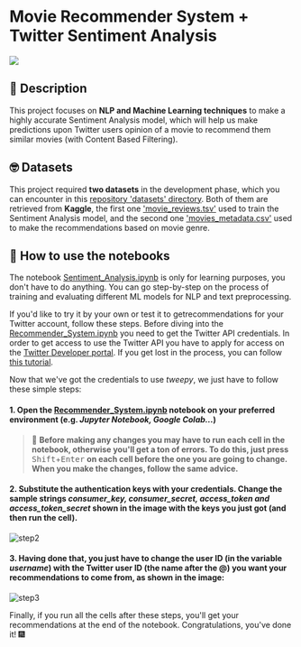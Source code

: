 # Movie Recommender System + Twitter Sentiment Analysis

![](https://www.kdnuggets.com/wp-content/uploads/ambalina-sentiment-analysis-header.jpg)

## :newspaper: Description 

This project focuses on __NLP and Machine Learning techniques__ to make a highly accurate Sentiment Analysis model, which will help us make predictions upon Twitter users opinion of a movie to recommend them similar movies (with Content Based Filtering).

## :nerd_face: Datasets 

This project required **two datasets** in the development phase, which you can encounter in this [repository 'datasets' directory](https://github.com/RobertFarzan/IMDb-Recommender-System-based-on-Twitter-Sentiment-Analysis/tree/main/datasets). Both of them are retrieved from **Kaggle**, the first one ['movie_reviews.tsv'](https://www.kaggle.com/c/sentiment-analysis-on-movie-reviews/data?select=train.tsv.zip) used to train the Sentiment Analysis model, and the second one ['movies_metadata.csv'](https://www.kaggle.com/rounakbanik/the-movies-dataset?select=movies_metadata.csv) used to make the recommendations based on movie genre.

## :notebook_with_decorative_cover: How to use the notebooks 

The notebook [Sentiment_Analysis.ipynb](https://github.com/RobertFarzan/IMDb-Recommender-System-based-on-Twitter-Sentiment-Analysis/tree/main/Sentiment_Analysis.ipynb) is only for learning purposes, you don't have to do anything. You can go step-by-step on the process of training and evaluating different ML models for NLP and text preprocessing.

If you'd like to try it by your own or test it to getrecommendations for your Twitter account, follow these steps. Before diving into the [Recommender_System.ipynb](https://github.com/RobertFarzan/IMDb-Recommender-System-based-on-Twitter-Sentiment-Analysis/tree/main/Recommender_System.ipynb) you need to get the Twitter API credentials. In order to get access to use the Twitter API you have to apply for access on the [Twitter Developer portal](https://developer.twitter.com/en/apply-for-access). If you get lost in the process, you can follow [this tutorial](https://towardsdatascience.com/how-to-access-twitters-api-using-tweepy-5a13a206683b).

Now that we've got the credentials to use _tweepy_, we just have to follow these simple steps:

#### 1. Open the [Recommender_System.ipynb](https://github.com/RobertFarzan/IMDb-Recommender-System-based-on-Twitter-Sentiment-Analysis/tree/main/Recommender_System.ipynb) notebook on your preferred environment (e.g. _Jupyter Notebook, Google Colab..._)
  > :rotating_light: **Before making any changes you may have to run each cell in the notebook, otherwise you'll get a ton of errors. To do this, just press** <kbd>Shift</kbd>+<kbd>Enter</kbd> **on each cell before the one you are going to change. When you make the changes, follow the same advice.**
#### 2. Substitute the authentication keys with your credentials. Change the sample strings _consumer_key, consumer_secret, access_token and access_token_secret_ shown in the image with the keys you just got (and then run the cell).

  ![step2](https://user-images.githubusercontent.com/44211717/125357437-f1a21500-e367-11eb-9845-ea5c08355da3.png)
#### 3. Having done that, you just have to change the user ID (in the variable _username_) with the Twitter user ID (the name after the @) you want your recommendations to come from, as shown in the image:

  ![step3](https://user-images.githubusercontent.com/44211717/125357897-860c7780-e368-11eb-9285-12aea73494da.png)
  
Finally, if you run all the cells after these steps, you'll get your recommendations at the end of the notebook. Congratulations, you've done it! :fireworks:
